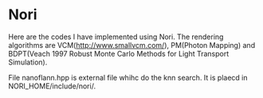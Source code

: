 # Nori
Here are the codes I have implemented using Nori. The rendering algorithms are VCM(http://www.smallvcm.com/), PM(Photon Mapping) and BDPT(Veach	1997 Robust Monte Carlo Methods for Light Transport Simulation).

File nanoflann.hpp is external file whihc do the knn search. It is plaecd in NORI_HOME/include/nori/.
